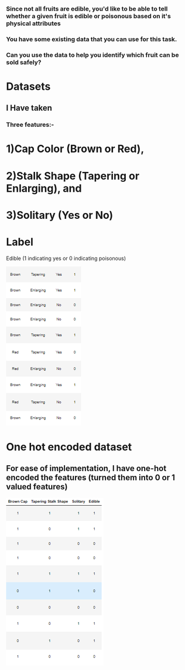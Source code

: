 

 ### Since not all fruits are edible, you'd like to be able to tell whether a given fruit is edible or poisonous based on it's physical attributes
### You have some existing data that you can use for this task.
### Can you use the data to help you identify which fruit can be sold safely?

# Datasets
## I Have taken 
### Three features:-
# 1)Cap Color (Brown or Red),

# 2)Stalk Shape (Tapering  or Enlarging), and

# 3)Solitary (Yes or No)

# Label
Edible (1 indicating yes or 0 indicating poisonous)

![Alt Text](https://github.com/devatroneoptimus/fruit/blob/main/Screenshot%202023-09-02%20170702.png?raw=true)
# One hot encoded dataset
## For ease of implementation, I have one-hot encoded the features (turned them into 0 or 1 valued features)

![Alt Text](https://github.com/devatroneoptimus/fruit/blob/main/Screenshot%202023-09-02%20173836.png?raw=true)
